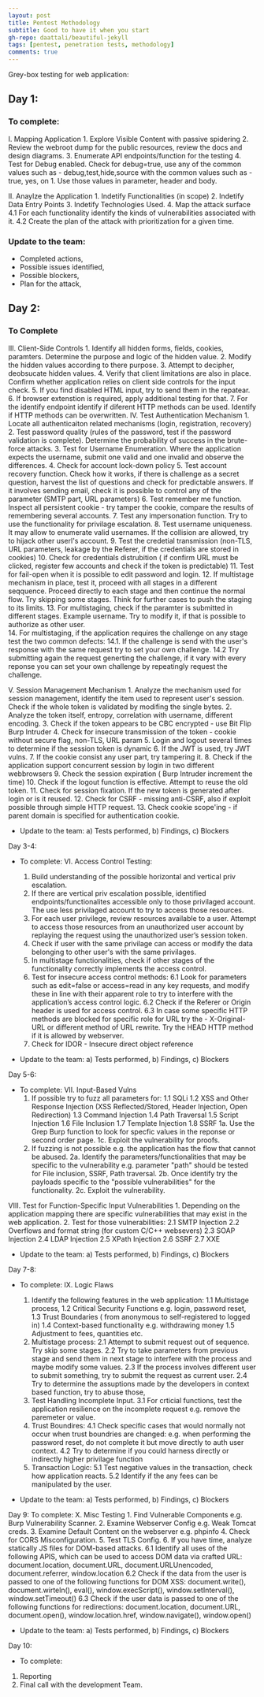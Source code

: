 ```yaml
---
layout: post
title: Pentest Methodology
subtitle: Good to have it when you start
gh-repo: daattali/beautiful-jekyll
tags: [pentest, penetration tests, methodology]
comments: true
---
```



Grey-box testing for web application:

## Day 1:

### To complete:
I. Mapping Application
	1. Explore Visible Content with passive spidering
	2. Review the webroot dump for the public resources, review the docs and design diagrams.
	3. Enumerate API endpoints/function for the testing
	4. Test for Debug enabled. Check for debug=true, use any of the common values such as - debug,test,hide,source with the common values such as - true, yes, on 1. Use those values in parameter, header and body.
	
II. Anaylze the Application
	1. Indetify Functionalities (in scope) 
	2. Indetify Data Entry Points
	3. Indetify Technologies Used.
	4. Map the attack surface
		4.1 For each functionality identify the kinds of vulnerabilities associated with it.
		4.2 Create the plan of the attack with prioritization for a given time.


### Update to the team:
- Completed actions,
- Possible issues identified,
- Possible blockers,
- Plan for the attack,

## Day 2:

### To Complete
III. Client-Side Controls
	1. Identify all hidden forms, fields, cookies, paramters. Determine the purpose and logic of the hidden value.
	2. Modify the hidden values according to there purpose.
	3. Attempt to decipher, deobsucate hidden values.
	4. Verify that client limitations are also in place. Confirm whether application relies on client side controls for the input check.
	5. If you find disabled HTML input, try to send them in the repatear.
	6. If browser extenstion is required, apply additional testing for that.
	7. For the identify endpoint identify if diferent HTTP methods can be used. Identify if HTTP methods can be overwritten.
IV. Test Authentication Mechanism
	1. Locate all authenticaiton related mechanisms (login, registration, recovery)
	2. Test password quality (rules of the password, test if the password validation is complete). Determine the probability of success in the brute-force attacks.
	3. Test for Username Enumeration. Where the application expects the username, submit one valid and one invalid and observe the differences.
	4. Check for account lock-down policy
	5. Test account recovery function. Check how it works, if there is challenge as a secret question, harvest the list of questions and check for predictable answers. If it involves sending email, check it is possible to control any of the parameter (SMTP part, URL parameters)
	6. Test remember me function. Inspect all persistent cookie - try tamper the cookie, compare the results of remembering several accounts.
	7. Test any impersonation function. Try to use the functionality for privilage escalation.
	8. Test username uniqueness. It may allow to enumerate valid usernames. If the collision are allowed, try to hijack other userl's account.
	9. Test the credetial transmission (non-TLS, URL parameters, leakage by the Referer, if the credentials are stored in cookies)
	10. Check for credentials distrubition ( if confirm URL must be clicked, register few accounts and check if the token is predictable) 
	11. Test for fail-open when it is possible to edit password and login.
	12. If multistage mechanism in place, test it, proceed with all stages in a different seqquence. Proceed directly to each stage and then continue the normal flow. Try skipping some stages. Think for further cases to push the staging to its limits.
	13. For multistaging, check if the paramter is submitted in different stages. Example username. Try to modify it, if that is possible to authorize as other user.	
	14. For multistaging, if the application requires the challenge on any stage test the two common defects:
		14.1. If the challenge is send with the user's response with the same request try to set your own challenge.
		14.2 Try submitting again the request generting the challenge, if it vary with every reponse you can set your own challenge by repeatingly request the challenge.

V. Session Management Mechanism
	1. Analyze the mechanism used for session management, identify the item used to represent user's session. Check if the whole token is validated by modifing the single bytes.
	2. Analyze the token itself, entropy, correlation with username, different encoding. 
	3. Check if the token appears to be CBC encrypted - use Bit Flip Burp Intruder
	4. Check for insecure transmission of the token - cookie without secure flag, non-TLS, URL param
	5. Login and logout several times to determine if the session token is dynamic
	6. If the JWT is used, try JWT vulns.
	7. If the cookie consist any user part, try tampering it.
	8. Check if the application support concurrent session by login in two different webbrowsers
	9. Check the session expiration ( Burp Intruder increment the time)
	10. Check if the logout function is effective. Attempt to reuse the old token. 
	11. Check for session fixation. If the new token is generated after login or is it reused.
	12. Check for CSRF - missing anti-CSRF, also if exploit possible through simple HTTP request.
	13. Check cookie scope'ing - if parent domain is specified for authentication cookie. 

- Update to the team:
a) Tests performed,
b) Findings,
c) Blockers 

Day 3-4:
- To complete:
VI. Access Control Testing:
	1. Build understanding of the possible horizontal and vertical priv escalation.
	2. If there are vertical priv escalation possible, identified endpoints/functionalites accessible only to those privilaged account. The use less privilaged account to try to access those resources.
	3. For each user privilege, review resources available to a user. Attempt to access those resources from an unauthorized user account by replaying the request using the unauthorized user’s session token. 
	4. Check if user with the same privilage can access or modify the data belonging to other user's with the same privilages.
	5. In multistage functionalities, check if other stages of the functionality correctly implements the access control.
	6. Test for insecure access control methods:
		6.1 Look for parameters such as edit=false or access=read in any key requests, and modify these in line with their apparent role to try to interfere with the application’s access control logic.
		6.2 Check if the Referer or Origin header is used for access control.
		6.3 In case some specific HTTP methods are blocked for specific role for URL try the - X-Original-URL or different method of URL rewrite. Try the HEAD HTTP method if it is allowed by webserver. 
	7. Check for IDOR - Insecure direct object reference

- Update to the team:
a) Tests performed,
b) Findings,
c) Blockers


Day 5-6:
- To complete:
VII. Input-Based Vulns
	1. If possible try to fuzz all parameters for:
		1.1 SQLi
		1.2 XSS and Other Response Injection (XSS Reflected/Stored, Header Injection, Open Redirection)
		1.3 Command Injection
		1.4 Path Traversal
		1.5 Script Injection
		1.6 File Inclusion
		1.7 Template Injection
		1.8 SSRF
	1a. Use the Grep Burp function to look for specfic values in the reponse or second order page.
	1c. Exploit the vulnerability for proofs.
	2. If fuzzing is not possible e.g. the application has the flow that cannot be abused.
	2a. Identify the parameters/functionalities that may be specific to the vulnerability e.g. parameter "path" should be tested for File inclusion, SSRF, Path traversal.
	2b. Once identify try the payloads specific to the "possible vulnerabilities" for the functionality.
	2c. Exploit the vulnerability.

VIII. Test for Function-Specific Input Vulnerabilities
	1. Depending on the application mapping there are specific vulnerabilities that may exist in the web application.
	2. Test for those vulnerabilities:
		2.1 SMTP Injection
		2.2 Overflows and format string (for custom C/C++ websevers)
		2.3 SOAP Injection
		2.4 LDAP Injection
		2.5 XPath Injection
		2.6 SSRF
		2.7 XXE

- Update to the team:
a) Tests performed,
b) Findings,
c) Blockers


Day 7-8:
- To complete:
IX. Logic Flaws
	1. Identify the following features in the web application:
		1.1 Multistage process,
		1.2 Critical Security Functions e.g. login, password reset,
		1.3 Trust Boundaries ( from anonymous to self-registered to logged in)
		1.4 Context-based functionality e.g. withdrawing money
		1.5 Adjustment to fees, quantities etc.
	2. Multistage process:
		2.1 Attempt to submit request out of sequence. Try skip some stages.
		2.2 Try to take parameters from previous stage and send them in next stage to interfere with the process and maybe modify some values.
		2.3 If the process involves different user to submit something, try to submit the request as current user.
		2.4 Try to determine the assuptions made by the developers in context based function, try to abuse those,
	3. Test Handling Incomplete Input.
		3.1 For crticial functions, test the application resilience on the incomplete request e.g. remove the paremeter or value.
	4. Trust Boundires:
		4.1 Check specific cases that would normally not occur when trust boundries are changed: e.g. when performing the password reset, do not complete it but move directly to auth user context.
		4.2 Try to determine if you could harness directly or indirectly higher privilage function
	5. Transaction Logic:
		5.1 Test negative values in the transaction, check how application reacts.
		5.2 Identify if the any fees can be manipulated by the user.

- Update to the team:
a) Tests performed,
b) Findings,
c) Blockers


Day 9:
To complete:
X. Misc Testing
	1. Find Vulnerable Components e.g. Burp Vulnerability Scanner.
	2. Examine Webserver Config e.g. Weak Tomcat creds.
	3. Examine Default Content on the webserver e.g. phpinfo
	4. Check for CORS Misconfiguration.
	5. Test TLS Config.
	6. If you have time, analyze statically JS files for DOM-based attacks.
		6.1 Identify all uses of the following APIS, which can be used to access DOM data via crafted URL: document.location, document.URL, document.URLUnencoded, document.referrer, window.location
		6.2 Check if the data from the user is passed to one of the following functions for DOM XSS: document.write(), document.wirteln(), eval(), window.execScript(), window.setInterval(), window.setTimeout()
		6.3 Check if the user data is passed to one of the following functions for redirections: document.location, document.URL, document.open(), window.location.href, window.navigate(), window.open()

- Update to the team:
a) Tests performed,
b) Findings,
c) Blockers


Day 10:
- To complete:
1. Reporting
2. Final call with the development Team.
